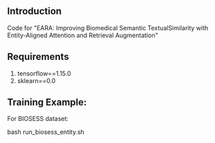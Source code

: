 ## Introduction
Code for "EARA: Improving Biomedical Semantic TextualSimilarity with Entity-Aligned Attention and Retrieval Augmentation"

## Requirements
1. tensorflow==1.15.0
2. sklearn==0.0

## Training Example:
For BIOSESS dataset:

bash run_biosess_entity.sh
